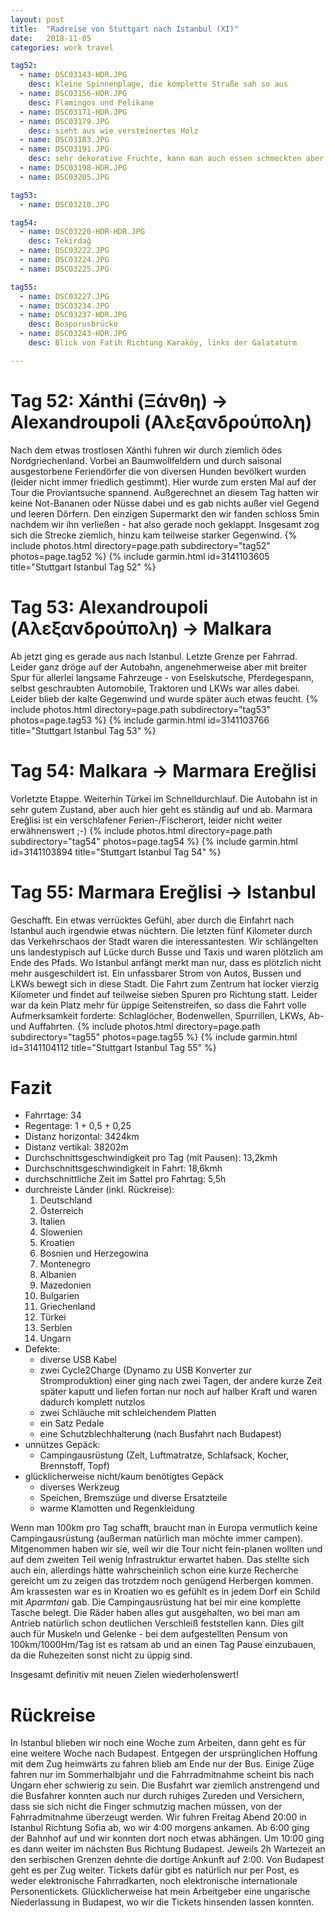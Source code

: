 ```yaml
---
layout: post
title:  "Radreise von Stuttgart nach Istanbul (XI)"
date:   2018-11-05
categories: work travel

tag52:
  - name: DSC03143-HDR.JPG
    desc: kleine Spinnenplage, die komplette Straße sah so aus
  - name: DSC03156-HDR.JPG
    desc: Flamingos und Pelikane
  - name: DSC03171-HDR.JPG
  - name: DSC03179.JPG
    desc: sieht aus wie versteinertes Holz
  - name: DSC03183.JPG
  - name: DSC03191.JPG
    desc: sehr dekorative Früchte, kann man auch essen schmeckten aber nach nichts
  - name: DSC03198-HDR.JPG
  - name: DSC03205.JPG

tag53:
  - name: DSC03210.JPG

tag54:
  - name: DSC03220-HDR-HDR.JPG
    desc: Tekirdağ
  - name: DSC03222.JPG
  - name: DSC03224.JPG
  - name: DSC03225.JPG

tag55:
  - name: DSC03227.JPG
  - name: DSC03234.JPG
  - name: DSC03237-HDR.JPG
    desc: Bosporusbrücke
  - name: DSC03243-HDR.JPG
    desc: Blick von Fatih Richtung Karaköy, links der Galataturm

---
```

# Tag 52: Xánthi (Ξάνθη) → Alexandroupoli (Αλεξανδρούπολη)
Nach dem etwas trostlosen Xánthi fuhren wir durch ziemlich ödes Nordgriechenland. Vorbei an Baumwollfeldern und durch saisonal ausgestorbene Feriendörfer die von diversen Hunden bevölkert wurden (leider nicht immer friedlich gestimmt). Hier wurde zum ersten Mal auf der Tour die Proviantsuche spannend. Außgerechnet an diesem Tag hatten wir keine Not-Bananen oder Nüsse dabei und es gab nichts außer viel Gegend und leeren Dörfern. Den einzigen Supermarkt den wir fanden schloss 5min nachdem wir ihn verließen - hat also gerade noch geklappt. Insgesamt zog sich die Strecke ziemlich, hinzu kam teilweise starker Gegenwind.
{% include photos.html directory=page.path subdirectory="tag52" photos=page.tag52 %}
{% include garmin.html id=3141103605 title="Stuttgart Istanbul Tag 52" %}

# Tag 53: Alexandroupoli (Αλεξανδρούπολη) → Malkara
Ab jetzt ging es gerade aus nach Istanbul. Letzte Grenze per Fahrrad. Leider ganz dröge auf der Autobahn, angenehmerweise aber mit breiter Spur für allerlei langsame Fahrzeuge - von Eselskutsche, Pferdegespann, selbst geschraubten Automobile, Traktoren und LKWs war alles dabei. Leider blieb der kalte Gegenwind und wurde später auch etwas feucht.
{% include photos.html directory=page.path subdirectory="tag53" photos=page.tag53 %}
{% include garmin.html id=3141103766 title="Stuttgart Istanbul Tag 53" %}

# Tag 54: Malkara → Marmara Ereğlisi
Vorletzte Etappe. Weiterhin Türkei im Schnelldurchlauf. Die Autobahn ist in sehr gutem Zustand, aber auch hier geht es ständig auf und ab. Marmara Ereğlisi ist ein verschlafener Ferien-/Fischerort, leider nicht weiter erwähnenswert ;-)
{% include photos.html directory=page.path subdirectory="tag54" photos=page.tag54 %}
{% include garmin.html id=3141103894 title="Stuttgart Istanbul Tag 54" %}

# Tag 55: Marmara Ereğlisi → Istanbul
Geschafft. Ein etwas verrücktes Gefühl, aber durch die Einfahrt nach Istanbul auch irgendwie etwas nüchtern. Die letzten fünf Kilometer durch das Verkehrschaos der Stadt waren die interessantesten. Wir schlängelten uns landestypisch auf Lücke durch Busse und Taxis und waren plötzlich am Ende des Pfads. Wo Istanbul anfängt merkt man nur, dass es plötzlich nicht mehr ausgeschildert ist. Ein unfassbarer Strom von Autos, Bussen und LKWs bewegt sich in diese Stadt. Die Fahrt zum Zentrum hat locker vierzig Kilometer und findet auf teilweise sieben Spuren pro Richtung statt. Leider war da kein Platz mehr für üppige Seitenstreifen, so dass die Fahrt volle Aufmerksamkeit forderte: Schlaglöcher, Bodenwellen, Spurrillen, LKWs, Ab- und Auffahrten.
{% include photos.html directory=page.path subdirectory="tag55" photos=page.tag55 %}
{% include garmin.html id=3141104112 title="Stuttgart Istanbul Tag 55" %}

# Fazit
- Fahrrtage: 34
- Regentage: 1 + 0,5 + 0,25
- Distanz horizontal: 3424km
- Distanz vertikal: 38202m
- Durchschnittsgeschwindigkeit pro Tag (mit Pausen): 13,2kmh
- Durchschnittsgeschwindigkeit in Fahrt: 18,6kmh
- durchschnittliche Zeit im Sattel pro Fahrtag: 5,5h
- durchreiste Länder (inkl. Rückreise): 
  1. Deutschland
  1. Österreich
  1. Italien
  1. Slowenien
  1. Kroatien
  1. Bosnien und Herzegowina
  1. Montenegro
  1. Albanien
  1. Mazedonien
  1. Bulgarien
  1. Griechenland
  1. Türkei
  1. Serbien
  1. Ungarn
- Defekte: 
  - diverse USB Kabel
  - zwei Cycle2Charge (Dynamo zu USB Konverter zur Stromproduktion) einer ging nach zwei Tagen, der andere kurze Zeit später kaputt und liefen fortan nur noch auf halber Kraft und waren dadurch komplett nutzlos
  - zwei Schläuche mit schleichendem Platten
  - ein Satz Pedale
  - eine Schutzblechhalterung (nach Busfahrt nach Budapest)
- unnützes Gepäck:
  - Campingausrüstung (Zelt, Luftmatratze, Schlafsack, Kocher, Brennstoff, Topf)
- glücklicherweise nicht/kaum benötigtes Gepäck
  - diverses Werkzeug
  - Speichen, Bremszüge und diverse Ersatzteile
  - warme Klamotten und Regenkleidung
  
Wenn man 100km pro Tag schafft, braucht man in Europa vermutlich keine Campingausrüstung (außerman natürlich man möchte immer campen). Mitgenommen haben wir sie, weil wir die Tour nicht fein-planen wollten und auf dem zweiten Teil wenig Infrastruktur erwartet haben. Das stellte sich auch ein, allerdings hätte wahrscheinlich schon eine kurze Recherche gereicht um zu zeigen das trotzdem noch genügend Herbergen kommen. Am krassesten war es in Kroatien wo es gefühlt es in jedem Dorf ein Schild mit _Aparmtani_ gab. Die Campingausrüstung hat bei mir eine komplette Tasche belegt.
Die Räder haben alles gut ausgehalten, wo bei man am Antrieb natürlich schon deutlichen Verschleiß feststellen kann. Dies gilt auch für Muskeln und Gelenke - bei dem aufgestellten Pensum von 100km/1000Hm/Tag ist es ratsam ab und an einen Tag Pause einzubauen, da die Ruhezeiten sonst nicht zu üppig sind.

Insgesamt definitiv mit neuen Zielen wiederholenswert!

# Rückreise
In Istanbul blieben wir noch eine Woche zum Arbeiten, dann geht es für eine weitere Woche nach Budapest. Entgegen der ursprünglichen Hoffung mit dem Zug heimwärts zu fahren blieb am Ende nur der Bus. Einige Züge fahren nur im Sommerhalbjahr und die Fahrradmitnahme scheint bis nach Ungarn eher schwierig zu sein. Die Busfahrt war ziemlich anstrengend und die Busfahrer konnten auch nur durch ruhiges Zureden und Versichern, dass sie sich nicht die Finger schmutzig machen müssen, von der Fahrradmitnahme überzeugt werden. Wir fuhren Freitag Abend 20:00 in Istanbul Richtung Sofia ab, wo wir 4:00 morgens ankamen. Ab 6:00 ging der Bahnhof auf und wir konnten dort noch etwas abhängen. Um 10:00 ging es dann weiter im nächsten Bus Richtung Budapest. Jeweils 2h Wartezeit an den serbischen Grenzen dehnte die dortige Ankunft auf 2:00. Von Budapest geht es per Zug weiter. Tickets dafür gibt es natürlich nur per Post, es weder elektronische Fahrradkarten, noch elektronische internationale Personentickets. Glücklicherweise hat mein Arbeitgeber eine ungarische Niederlassung in Budapest, wo wir die Tickets hinsenden lassen konnten. 